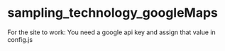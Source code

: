 # sampling_technology_googleMaps

For the site to work: You need a google api key and assign that value in config.js
